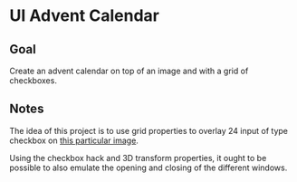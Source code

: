 # UI Advent Calendar

<!-- [Live Demo]() -->

## Goal

Create an advent calendar on top of an image and with a grid of checkboxes.

## Notes

The idea of this project is to use grid properties to overlay 24 input of type checkbox on [this particular image](https://www.pexels.com/photo/lighted-christmas-tree-1708601/).

Using the checkbox hack and 3D transform properties, it ought to be possible to also emulate the opening and closing of the different windows.
